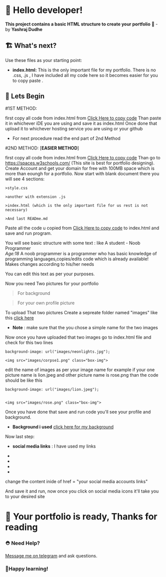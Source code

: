# 👋 Hello developer!
**This project contains a basic HTML structure to create your portfolio** 🦄
-by  **Yashraj Dudhe**


## 🏗 What's next? 

Use these files as your starting point:

- **index.html:** This is the only important file for my portfolio. There is no .css, .js , I have included all my code here
so it becomes easier for you to copy paste
. 



## 🎨 Lets Begin
#1ST METHOD:

first copy all code from index.html from [Click Here to copy code](https://spaceb.in/GTdXsNXx)
Than paste it in whichever iDE you are using and save it as index.html 
Once done that upload it to whichever hosting service you are using or your github

- For next procedure read the end part of 2nd Method

#2ND METHOD: 
[**EASIER METHOD**]

first copy all code from index.html from [Click Here to copy code](https://spaceb.in/GTdXsNXx)
Than go to https://spaces.w3schools.com/ (This site is best for portfolio designing).
Create Account and get your domain for free with 100MB space which is more than eoungh for a portfolio.
Now start with blank document there you will see 4 sections:

	>style.css 

	>another with extension .js 

	>index.html (which is the only important file for us rest is not necessary)

	>And last READme.md 

Paste all the code u copied from [Click Here to copy code](https://spaceb.in/GTdXsNXx) to index.html and save and run program.

You will see basic structure with some text : like 
A student - Noob Programmer<br><i>Age:18</i></h5>
A noob programmer is a programmer who has basic knowledge of programming languages,copies/edits code which is already available! Makes changes according to his/her needs

You can edit this text as per your purposes.

Now you need Two pictures for your portfolio

>For background

>For your own profile picture

To upload That two pictures Create a sepreate folder named "images"
like this [click here](https://telegra.ph/file/3065bfe415adec5304b37.jpg)

- **Note** : make sure that the you chose a simple name for the two images

Now once you have uploaded that two images go to index.html file and check for this two lines 

	background-image: url("images/neonlights.jpg"); 

	<img src="images/corpse1.png" class="box-img">

edit the name of images as per your image name for example if your one picture name is lion.jpeg and other picture name is rose.png than the code should be like this
	
	background-image: url("images/lion.jpeg"); 


	<img src="images/rose.png" class="box-img">

Once you have done that save and run code you'll see your profile and background.

- **Background i used** [click here for my background](https://www.google.com/url?sa=i&url=https%3A%2F%2Fwww.besthdwallpaper.com%2Fabstract%2Fneon-lights-radial-motion-dt_en-US-17207.html&psig=AOvVaw0SgRkBaDe5zyGZ38V4R2Ba&ust=1643384035969000&source=images&cd=vfe&ved=0CAsQjRxqFwoTCPD-v8mi0vUCFQAAAAAdAAAAABAN)
	
Now last step:

- **social media links** :
I have used my links 

	<li><a href="https://t.me/yashraj_dudhe"><i class="fa fa-telegram" aria-hidden="true"></i></a></li>
	<li><a href="https://twitter.com/yashrajdudhe"><i class="fa fa-twitter" aria-hidden="true"></i></a></li>
	<li><a href="https://instagram.com/yashraj_dudhe"><i class="fa fa-instagram" aria-hidden="true"></i></a></li>
	<li><a href="https://github.com/yashraj-dudhe"><i class="fa fa-github" aria-hidden="true"></i></a></li>

change the content inide of href = "your social media accounts links"

And save it and run, now once you click on social media icons it'll take you to your desired site

# 👋 Your portfolio is ready, Thanks for reading

### ⛑ Need Help?
[Message me on telegram](https://t.me/yashraj_dudhe) and ask questions.


### 🚀Happy learning!
